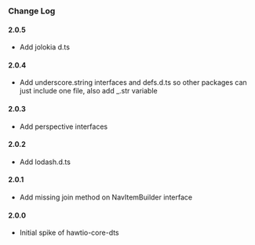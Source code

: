 ### Change Log

#### 2.0.5
* Add jolokia d.ts

#### 2.0.4
* Add underscore.string interfaces and defs.d.ts so other packages can just include one file, also add _.str variable

#### 2.0.3
* Add perspective interfaces

#### 2.0.2
* Add lodash.d.ts

#### 2.0.1
* Add missing join method on NavItemBuilder interface

#### 2.0.0
* Initial spike of hawtio-core-dts
